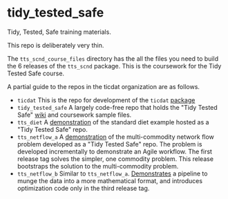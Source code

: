 # tidy_tested_safe
Tidy, Tested, Safe  training materials.

This repo is deliberately very thin. 

The `tts_scnd_course_files` directory has the all the files you need to build the 6 releases
of the `tts_scnd` package. This is the coursework for the Tidy Tested Safe course.

A partial guide to the repos in the ticdat organization are as follows.

* `ticdat` This is the repo for development of the `ticdat` [package](https://pypi.org/project/ticdat/)
* `tidy_tested_safe` A largely code-free repo that holds the "Tidy Tested Safe" 
[wiki](https://github.com/ticdat/tidy_tested_safe/wiki) and coursework sample files.
* `tts_diet` A [demonstration](https://github.com/ticdat/tts_diet) of the standard diet example hosted as a 
"Tidy Tested Safe" repo.
* `tts_netflow_a`  A [demonstration](https://github.com/ticdat/tts_netflow_a) of the multi-commodity network
flow problem developed as a "Tidy Tested Safe" repo. The problem is developed incrementally to demonstrate 
an Agile workflow. The first release tag solves the simpler, one commodity problem. This release bootstraps the 
solution to the multi-commodity problem.
* `tts_netflow_b`  Similar to `tts_netflow_a`. [Demonstrates](https://github.com/ticdat/tts_netflow_b) a pipeline to 
munge the data into a more mathematical format, and introduces optimization code only in the third release tag.
